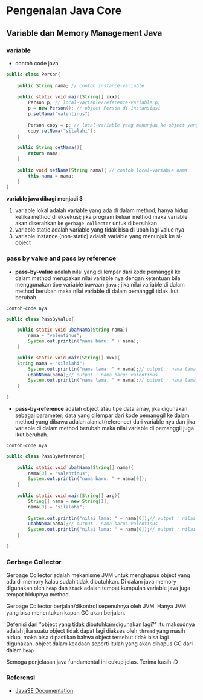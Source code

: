 # Pengenalan Java Core #

## Variable dan Memory Management Java ##

### variable ###

* contoh code java
```java
public class Person{
	
	public String nama; // contoh instance-variable
	
	public static void main(String[] xxx){
		Person p; // local-variable/reference-variable p;
		p = new Person(); // object Person di-instansiasi
		p.setNama("valentinus")
		
		Person copy = p; // local-variable yang menunjuk ke-object yang sama
		copy.setNama("silalahi");
	}
	
	public String getNama(){
		return nama;
	}
	
	public void setNama(String nama){ // contoh local-variable nama
		this.nama = nama;
	}
}
```

__variable java dibagi menjadi 3__ :
1. variable lokal adalah variable yang ada di dalam method, hanya hidup ketika method di eksekusi; jika program keluar method maka variable akan diserahkan ke `gerbage-collector` untuk dibersihkan
2. variable static adalah variable yang tidak bisa di ubah lagi value nya
3. variable instance (non-static) adalah variable yang menunjuk ke si-object

### pass by value and pass by reference ###

* **pass-by-value** adalah nilai yang di lempar dari kode pemanggil ke dalam method merupakan nilai variable nya dengan ketentuan bila menggunakan tipe variable bawaan `java` ; jika nilai variable di dalam method berubah maka nilai variable di dalam pemanggil tidak ikut berubah

`Contoh-code nya`
```java
public class PassByValue{

	public static void ubahNama(String nama){
		nama = "valentinus";
		System.out.println("nama baru: " + nama);
	}

	public static void main(String[] xxx){
	String nama = "silalahi";
		System.out.println("nama lama: " + nama);// output : nama lama: silalahi
		ubahNama(nama);// output : nama baru: valentinus
		System.out.println("nama lama: " + nama);// output : nama lama: silalahi
	}
	
}
```

* **pass-by-reference** adalah object atau tipe data array, jika digunakan sebagai parameter; data yang dilempar dari kode pemanggil ke dalam method yang dibawa adalah alamat(reference) dari variable nya dan jika variable di dalam method berubah maka nilai variable di pemanggil juga ikut berubah.

`Contoh-code nya`
```java
public class PassByReference{
	
	public static void ubahNama(String[] nama){
		nama[0] = "valentinus";
		System.out.println("nama baru: " + nama[0]);
	}
	
	public static void main(String[] arg){
		String[] nama = new String[1];
		nama[0] = "silalahi";
		
		System.out.println("nilai lama: " + nama[0]);// output : nilai lama: silalahi
		ubahNama(nama);// output : nama baru: valentinus
		System.out.println("nilai lama: " + nama[0]);// output : nilai lama: valentinus
	}
	
}
```

### Gerbage Collector ###

Gerbage Collector adalah mekanisme JVM untuk menghapus object yang ada di memory kalau sudah tidak dibutuhkan. Di dalam java memory digunakan oleh `heap` dan `stack` adalah tempat kumpulan variable java juga tempat hidupnya method.

Gerbage Collector berjalan/dikontrol sepenuhnya oleh JVM. Hanya JVM yang bisa menentukan kapan GC akan berjalan.

Defenisi dari "object yang tidak dibutuhkan/digunakan lagi?" itu maksudnya adalah jika suatu object tidak dapat lagi diakses oleh `thread` yang masih hidup, maka bisa dipastikan bahwa object tersebut tidak bisa lagi digunakan. object dalam keadaan seperti itulah yang akan dihapus GC dari dalam `heap`

Semoga penjelasan java fundamental ini cukup jelas. Terima kasih :D

### Referensi ###

* [JavaSE Documentation](https://docs.oracle.com/javase/tutorial/getStarted/index.html)